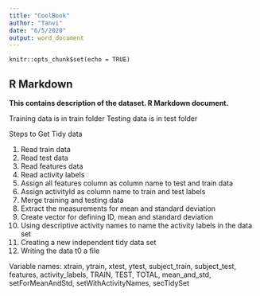 ```yaml
---
title: "CoolBook"
author: "Tanvi"
date: "6/5/2020"
output: word_document
---
```


```{r setup, include=FALSE}
knitr::opts_chunk$set(echo = TRUE)
```

## R Markdown

**This contains description of the dataset. R Markdown document.**

Training data is in train folder 
Testing data is in test folder

Steps to Get Tidy data

1) Read train data
2) Read  test data 
3) Read features data
4) Read activity labels 
5) Assign all features column as column name to test and train data
6) Assign activityId as column name to train and test labels
7) Merge training and testing data
8) Extract the measurements for mean and standard deviation
9) Create vector for defining ID, mean and standard deviation
10) Using descriptive activity names to name the activity labels in the data set
11) Creating a new independent tidy data set 
12) Writing the data t0 a file

Variable names:
xtrain, ytrain, xtest, ytest, subject_train, subject_test, features, activity_labels, TRAIN, TEST, TOTAL, mean_and_std, setForMeanAndStd, setWithActivityNames, secTidySet